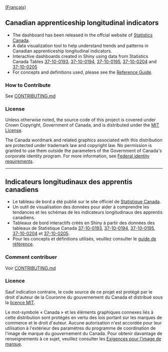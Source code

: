 [(Français)](#indicateurs-longitudinaux-des-apprentis-canadiens)

## Canadian apprenticeship longitudinal indicators

- The dashboard has been released in the offcial website of [Statistics Canada](https://www150.statcan.gc.ca/n1/pub/71-607-x/71-607-x2021018-eng.htm). 
- A data visualization tool to help understand trends and patterns in Canadian apprenticeship longitudinal indicators.
- Interactive dashboards created in Shiny using data from Statistics Canada Tables
[37-10-0193](https://www150.statcan.gc.ca/t1/tbl1/en/tv.action?pid=3710019301),
[37-10-0194](https://www150.statcan.gc.ca/t1/tbl1/en/tv.action?pid=3710019401),
[37-10-0195](https://www150.statcan.gc.ca/t1/tbl1/en/tv.action?pid=3710019501),
[37-10-0204](https://www150.statcan.gc.ca/t1/tbl1/en/tv.action?pid=3710020501)
and [37-10-0205](https://www150.statcan.gc.ca/t1/tbl1/en/tv.action?pid=3710020501)
- For concepts and definitions used, please see the [Reference Guide](https://www150.statcan.gc.ca/n1/en/catalogue/37200001).

### How to Contribute

See [CONTRIBUTING.md](CONTRIBUTING.md)

### License

Unless otherwise noted, the source code of this project is covered under Crown Copyright, Government of Canada, and is distributed under the [MIT License](LICENSE).

The Canada wordmark and related graphics associated with this distribution are protected under trademark law and copyright law. No permission is granted to use them outside the parameters of the Government of Canada's corporate identity program. For more information, see [Federal identity requirements](https://www.canada.ca/en/treasury-board-secretariat/topics/government-communications/federal-identity-requirements.html).

______________________

## Indicateurs longitudinaux des apprentis canadiens

- Le tableau de bord a été publié sur le site officiel de [Statistique Canada](https://www150.statcan.gc.ca/n1/pub/71-607-x/71-607-x2021018-fra.htm). 
- Un outil de visualisation des données pour aider à comprendre les tendances et les schémas de les indicateurs longitudinaux des apprentis canadiens.
- Tableaux de bord interactifs créés en Shiny à partir des données des tableaux de Statistique Canada 
[37-10-0193](https://www150.statcan.gc.ca/t1/tbl1/fr/tv.action?pid=3710019301),
[37-10-0194](https://www150.statcan.gc.ca/t1/tbl1/fr/tv.action?pid=3710019401),
[37-10-0195](https://www150.statcan.gc.ca/t1/tbl1/fr/tv.action?pid=3710019501),
[37-10-0204](https://www150.statcan.gc.ca/t1/tbl1/fr/tv.action?pid=3710020401) et
[37-10-0205](https://www150.statcan.gc.ca/t1/tbl1/fr/tv.action?pid=3710020501).
- Pour les concepts et définitions utilisés, veuillez consulter le [guide de référence](https://www150.statcan.gc.ca/n1/fr/catalogue/37200001).

### Comment contribuer

Voir [CONTRIBUTING.md](CONTRIBUTING.md)

### Licence

Sauf indication contraire, le code source de ce projet est protégé par le droit d'auteur de la Couronne du gouvernement du Canada et distribué sous la [licence MIT](LICENSE).

Le mot-symbole « Canada » et les éléments graphiques connexes liés à cette distribution sont protégés en vertu des lois portant sur les marques de commerce et le droit d'auteur. Aucune autorisation n'est accordée pour leur utilisation à l'extérieur des paramètres du programme de coordination de l'image de marque du gouvernement du Canada. Pour obtenir davantage de renseignements à ce sujet, veuillez consulter les [Exigences pour l'image de marque](https://www.canada.ca/fr/secretariat-conseil-tresor/sujets/communications-gouvernementales/exigences-image-marque.html).
